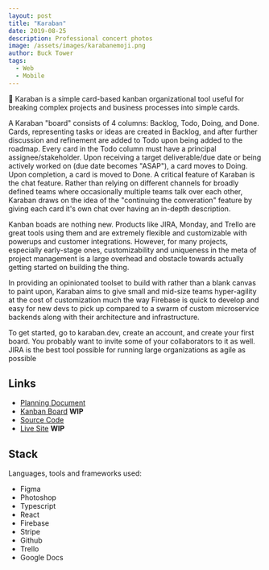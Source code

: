 ```yaml
---
layout: post
title: "Karaban"
date: 2019-08-25
description: Professional concert photos
image: /assets/images/karabanemoji.png
author: Buck Tower
tags: 
  - Web
  - Mobile
---
```

🐪 Karaban is a simple card-based kanban organizational tool useful for breaking complex projects and business processes into simple cards.

A Karaban "board" consists of 4 columns: Backlog, Todo, Doing, and Done. Cards, representing tasks or ideas are created in Backlog, and after further discussion and refinement are added to Todo upon being added to the roadmap. Every card in the Todo column must have a principal assignee/stakeholder. Upon receiving a target deliverable/due date or being actively worked on (due date becomes "ASAP"), a card moves to Doing. Upon completion, a card is moved to Done. A critical feature of Karaban is the chat feature. Rather than relying on different channels for broadly defined teams where occasionally multiple teams talk over each other, Karaban draws on the idea of the "continuing the converation" feature by giving each card it's own chat over having an in-depth description.

Kanban boads are nothing new. Products like JIRA, Monday, and Trello are great tools using them and are extremely flexible and customizable with powerups and customer integrations. However, for many projects, especially early-stage ones, customizability and uniqueness in the meta of project management is a large overhead and obstacle towards actually getting started on building the thing.

In providing an opinionated toolset to build with rather than a blank canvas to paint upon, Karaban aims to give small and mid-size teams hyper-agility at the cost of customization much the way Firebase is quick to develop and easy for new devs to pick up compared to a swarm of custom microservice backends along with their architecture and infrastructure.

To get started, go to karaban.dev, create an account, and create your first board. You probably want to invite some of your collaborators to it as well.
JIRA is the best tool possible for running large organizations as agile as possible


## Links

* [Planning Document](https://docs.google.com/document/d/10MGxAuerO8S62fOJGI70085FeVFqUWtyWL9cqg8jPoU/edit?usp=sharing)
* [Kanban Board]() <b>WIP</b>
* [Source Code](https://github.com/piquestech)
* [Live Site]() <b>WIP</b>

## Stack

Languages, tools and frameworks used:

* Figma
* Photoshop
* Typescript
* React
* Firebase
* Stripe
* Github
* Trello
* Google Docs